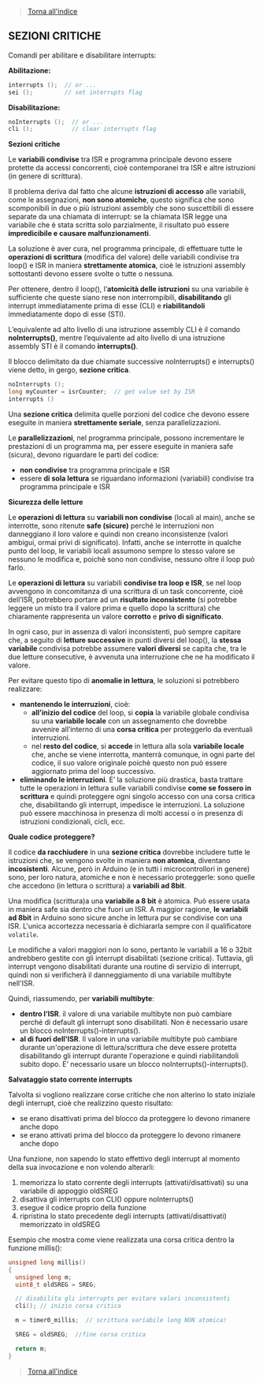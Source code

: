 >[Torna all'indice](indexinterrupts.md)
## **SEZIONI CRITICHE**

Comandi per abilitare e disabilitare interrupts:

**Abilitazione:**
```C++
interrupts ();  // or ...
sei ();         // set interrupts flag
```

**Disabilitazione:**
```C++
noInterrupts ();  // or ...
cli ();           // clear interrupts flag
```


**Sezioni critiche**

Le **variabili condivise** tra ISR e programma principale devono essere protette da accessi concorrenti, cioè contemporanei tra ISR e altre istruzioni (in genere di scrittura).

Il problema deriva dal fatto che alcune **istruzioni di accesso** alle variabili, come le assegnazioni, **non sono atomiche**, questo significa che sono scomponibili in due o più istruzioni assembly che sono suscettibili di essere separate da una chiamata di interrupt: se la chiamata ISR legge una variabile che è stata scritta solo parzialmente, il risultato può essere **impredicibile e causare malfunzionamenti**. 

La soluzione è aver cura, nel programma principale, di effettuare tutte le **operazioni di scrittura** (modifica del valore) delle variabili condivise tra loop() e ISR in maniera **strettamente atomica**, cioè le istruzioni assembly sottostanti devono essere svolte o tutte o nessuna.

Per ottenere, dentro il loop(), l’**atomicità delle istruzioni** su una variabile è sufficiente che queste siano rese non interrompibili, **disabilitando** gli interrupt immediatamente prima di esse (CLI) e **riabilitandoli** immediatamente dopo di esse (STI). 

L’equivalente ad alto livello di una istruzione assembly CLI è il comando **noInterrupts()**, mentre l’equivalente ad alto livello di una istruzione assembly STI è il comando **interrupts()**. 

Il blocco delimitato da due chiamate successive noInterrupts() e interrupts() viene detto, in gergo, **sezione critica**. 
```C++
noInterrupts ();
long myCounter = isrCounter;  // get value set by ISR
interrupts ()
```
Una **sezione critica** delimita quelle porzioni del codice che devono essere eseguite in maniera **strettamente seriale**, senza parallelizzazioni.

Le **parallelizzazioni**, nel programma principale, possono incrementare le prestazioni di un programma ma, per essere eseguite in maniera safe (sicura), devono riguardare le parti del codice:

-	**non condivise** tra programma principale e ISR
-	essere **di sola lettura** se riguardano informazioni (variabili) condivise tra programma principale e ISR



**Sicurezza delle letture**

Le **operazioni di lettura** su **variabili non condivise** (locali al main), anche se interrotte, sono ritenute **safe (sicure)** perché le interruzioni non danneggiano il loro valore e quindi non creano inconsistenze (valori ambigui, ormai privi di significato). Infatti, anche se interrotte in qualche punto del loop, le variabili locali assumono sempre lo stesso valore se nessuno le modifica e, poichè sono non condivise, nessuno oltre il loop può farlo.

Le **operazioni di lettura** su variabili **condivise tra loop e ISR**, se nel loop avvengono in concomitanza di una scrittura di un task concorrente, cioè dell’ISR, potrebbero portare ad un **risultato inconsistente** (si potrebbe leggere un misto tra il valore prima e quello dopo la scrittura) che chiaramente rappresenta un valore **corrotto** e **privo di significato**. 

In ogni caso, pur in assenza di valori inconsistenti, può sempre capitare che, a seguito di **letture successive** in punti diversi del loop(), la **stessa variabile** condivisa potrebbe assumere **valori diversi** se capita che, tra le due letture consecutive, è avvenuta una interruzione che ne ha modificato il valore.

Per evitare questo tipo di **anomalie in lettura**, le soluzioni si potrebbero realizzare:
-	**mantenendo le interruzioni**, cioè:
    -	**all’inizio del codice** del loop, si **copia** la variabile globale condivisa su una **variabile locale** con un assegnamento che dovrebbe avvenire all’interno di una **corsa critica** per proteggerlo da eventuali interruzioni.
    -	nel **resto del codice**, si **accede** in lettura alla sola **variabile locale** che, anche se viene interrotta, manterrà comunque, in ogni parte del codice, il suo valore originale poichè questo non può essere aggiornato prima del loop successivo.
-	**eliminando le interruzioni**. E’ la soluzione più drastica, basta trattare tutte le operazioni in lettura sulle variabili condivise **come se fossero in scrittura** e quindi proteggere ogni singolo accesso con una corsa critica che, disabilitando gli interrupt, impedisce le interruzioni. La soluzione può essere macchinosa in presenza di molti accessi o in presenza di istruzioni condizionali, cicli, ecc.

**Quale codice proteggere?**

Il codice **da racchiudere** in una **sezione critica** dovrebbe includere tutte le istruzioni che, se vengono svolte in maniera **non atomica**, diventano **incosistenti**. Alcune, però in Arduino (e in tutti i microcontrollori in genere) sono, per loro natura, atomiche e non è necessario proteggerle: sono quelle che accedono (in lettura o scrittura) a **variabili ad 8bit**. 

Una modifica (scrittura)a una **variabile a 8 bit** è atomica. Può essere usata in maniera safe sia dentro che fuori un ISR.
A maggior ragione, **le variabili ad 8bit** in Arduino sono sicure anche in lettura pur se condivise con una ISR. L'unica accortezza necessaria è dichiararla sempre con il qualificatore ```volatile```.

Le modifiche a valori maggiori non lo sono, pertanto le variabili a 16 o 32bit andrebbero gestite con gli interrupt disabilitati (sezione critica). Tuttavia, gli interrupt vengono disabilitati durante una routine di servizio di interrupt, quindi non si verificherà il danneggiamento di una variabile multibyte nell'ISR. 

Quindi, riassumendo, per **variabili multibyte**:
-	**dentro l’ISR**. il valore di una variabile multibyte non può cambiare perché di default gli interrupt sono disabilitati. Non è necessario usare un blocco noInterrupts()-interrupts().
-	**al di fuori dell'ISR**. Il valore in una variabile multibyte può cambiare durante un'operazione di lettura/scrittura che deve essere protetta disabilitando gli interrupt durante l'operazione e quindi riabilitandoli subito dopo. E’ necessario usare un blocco noInterrupts()-interrupts().

**Salvataggio stato corrente interrupts**

Talvolta si vogliono realizzare corse critiche che non alterino lo stato iniziale degli interrupt, cioè che realizzino questo risultato:
-	se erano disattivati prima del blocco da proteggere lo devono rimanere anche dopo
-	se erano attivati prima del blocco da proteggere lo devono rimanere anche dopo

Una funzione, non sapendo lo stato effettivo degli interrupt al momento della sua invocazione e non volendo alterarli:
 1.	memorizza lo stato corrente degli interrupts (attivati/disattivati) su una variabile di appoggio oldSREG
 2.	disattiva gli interrupts con CLI() oppure noInterrupts()
 3.	esegue il codice proprio della funzione
 4.	ripristina lo stato precedente degli interrupts (attivati/disattivati) memorizzato in oldSREG

Esempio che mostra come viene realizzata una corsa critica dentro la funzione millis():

```C++
unsigned long millis()
{
  unsigned long m;
  uint8_t oldSREG = SREG;

  // disabilita gli interrupts per evitare valori inconsistenti
  cli(); // inizio corsa critica

  m = timer0_millis;  // scrittura variabile long NON atomica!

  SREG = oldSREG;  //fine corsa critica

  return m;
}
```
>[Torna all'indice](indexinterrupts.md)
